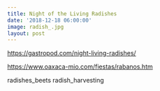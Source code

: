 ```yaml
---
title: Night of the Living Radishes
date: '2018-12-18 06:00:00'
image: radish_.jpg
layout: post
---
```


https://gastropod.com/night-living-radishes/

https://www.oaxaca-mio.com/fiestas/rabanos.htm

radishes_beets
radish_harvesting